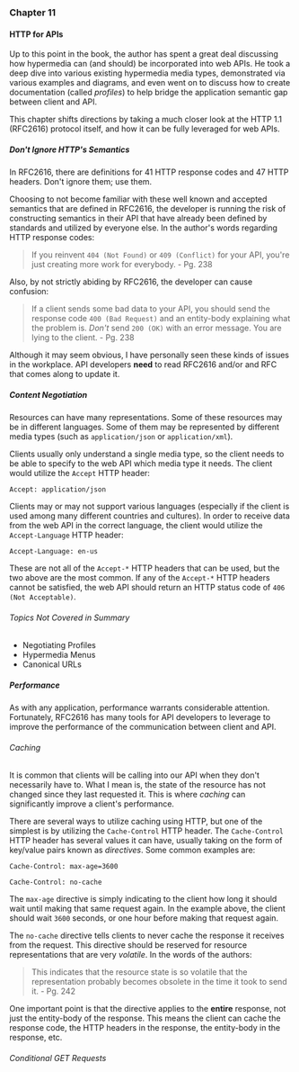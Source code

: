 ### Chapter 11
#### HTTP for APIs

Up to this point in the book, the author has spent a great deal discussing how hypermedia can (and should) be incorporated into web APIs. He took a deep dive into various existing hypermedia media types, demonstrated via various examples and diagrams, and even went on to discuss how to create documentation (called _profiles_) to help bridge the application semantic gap between client and API.

This chapter shifts directions by taking a much closer look at the HTTP 1.1 (RFC2616) protocol itself, and how it can be fully leveraged for web APIs.

##### Don't Ignore HTTP's Semantics

In RFC2616, there are definitions for 41 HTTP response codes and 47 HTTP headers. Don't ignore them; use them.

Choosing to not become familiar with these well known and accepted semantics that are defined in RFC2616, the developer is running the risk of constructing semantics in their API that have already been defined by standards and utilized by everyone else. In the author's words regarding HTTP response codes:

>If you reinvent `404 (Not Found)` or `409 (Conflict)` for your API, you're just creating more work for everybody. - Pg. 238

Also, by not strictly abiding by RFC2616, the developer can cause confusion:

>If a client sends some bad data to your API, you should send the response code `400 (Bad Request)` and an entity-body explaining what the problem is. _Don't_ send `200 (OK)` with an error message. You are lying to the client. - Pg. 238

Although it may seem obvious, I have personally seen these kinds of issues in the workplace. API developers __need__ to read RFC2616 and/or and RFC that comes along to update it.

##### Content Negotiation

Resources can have many representations. Some of these resources may be in different languages. Some of them may be represented by different media types (such as `application/json` or `application/xml`).

 Clients usually only understand a single media type, so the client needs to be able to specify to the web API which media type it needs. The client would utilize the `Accept` HTTP header:

`Accept: application/json`

Clients may or may not support various languages (especially if the client is used among many different countries and cultures). In order to receive data from the web API in the correct language, the client would utilize the `Accept-Language` HTTP header:

`Accept-Language: en-us`

These are not all of the `Accept-*` HTTP headers that can be used, but the two above are the most common. If any of the `Accept-*` HTTP headers cannot be satisfied, the web API should return an HTTP status code of `406 (Not Acceptable)`.

###### Topics Not Covered in Summary
- Negotiating Profiles
- Hypermedia Menus
- Canonical URLs

##### Performance

As with any application, performance warrants considerable attention. Fortunately, RFC2616 has many tools for API developers to leverage to improve the performance of the communication between client and API.

###### Caching

It is common that clients will be calling into our API when they don't necessarily have to. What I mean is, the state of the resource has not changed since they last requested it. This is where _caching_ can significantly improve a client's performance.

There are several ways to utilize caching using HTTP, but one of the simplest is by utilizing the `Cache-Control` HTTP header. The `Cache-Control` HTTP header has several values it can have, usually taking on the form of key/value pairs known as _directives_. Some common examples are:

`Cache-Control: max-age=3600`

`Cache-Control: no-cache`

The `max-age` directive is simply indicating to the client how long it should wait until making that same request again. In the example above, the client should wait `3600` seconds, or one hour before making that request again.

The `no-cache` directive tells clients to never cache the response it receives from the request. This directive should be reserved for resource representations that are very _volatile_. In the words of the authors:

> This indicates that the resource state is so volatile that the representation probably becomes obsolete in the time it took to send it. - Pg. 242

One important point is that the directive applies to the __entire__ response, not just the entity-body of the response. This means the client can cache the response code, the HTTP headers in the response, the entity-body in the response, etc.

###### Conditional GET Requests
